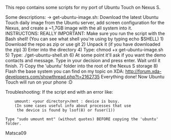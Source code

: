 This repo contains some scripts for my port of Ubuntu Touch on Nexus S.

Some descriptions:
	-> get-ubuntu-image.sh: Download the latest Ubuntu Touch daily image from the Ubuntu server, add screen configuration for the Nexus, and create a ~1,7GB image with the all system into it.
	INSTRUCTONS:
	REALLY IMPORTANT: Make sure you run the script with the Bash shell! (You can see what shell you're using by typing echo $SHELL)	
		1) Download the repo as zip or use git
		2) Unpack it (if you have downloaded the zip)
		3) Enter into the directory
		4) Type:
			chmod +x get-ubuntu-image.sh
		5) Type:
			./get-ubuntu-shell.sh
		6) At some point it'll ask if you want the demo contacts and message. Type in your decision and press enter. Wait until it finish.
		7) Copy the 'ubuntu' folder into the root of the Nexus S storage
		8) Flash the base system you can find on my topic on XDA: http://forum.xda-developers.com/showthread.php?t=2162735
	Everything done! Now Ubuntu Touch will run on your phone :D

Troubleshooting:
	If the script end with an error like:

		umount: <your directory>/mnt : device is busy.
        (In some cases useful info about processes that use
         the device is found by lsof(8) or fuser(1))

	Type "sudo umount mnt" (without quotes) BEFORE copying the 'ubuntu' folder.


Matsca09

